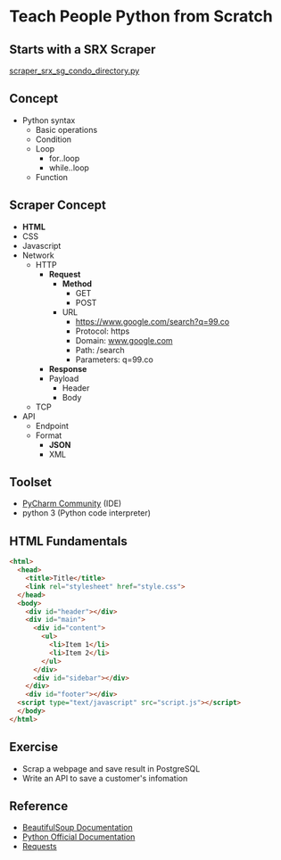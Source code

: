 # Teach People Python from Scratch

## Starts with a SRX Scraper
[scraper_srx_sg_condo_directory.py](scraper_srx_sg_condo_directory.py)

## Concept
* Python syntax
    * Basic operations
    * Condition
    * Loop
        * for..loop
        * while..loop
    * Function


## Scraper Concept
* **HTML**
* CSS
* Javascript
* Network
    * HTTP
        * **Request**
            * **Method**
                * GET
                * POST
            * URL
                * https://www.google.com/search?q=99.co
                * Protocol: https
                * Domain: www.google.com
                * Path: /search
                * Parameters: q=99.co
        * **Response**
        * Payload
            * Header
            * Body
    * TCP
* API
    * Endpoint
    * Format
        * **JSON**
        * XML

## Toolset
* [PyCharm Community](https://www.jetbrains.com/pycharm/download/#section=mac) (IDE)
* python 3 (Python code interpreter)

## HTML Fundamentals
```html
<html>
  <head>
    <title>Title</title>
    <link rel="stylesheet" href="style.css">
  </head>
  <body>
    <div id="header"></div> 
    <div id="main">
      <div id="content">
        <ul>
          <li>Item 1</li>
          <li>Item 2</li>
        </ul>
      </div>
      <div id="sidebar"></div>
    </div> 
    <div id="footer"></div> 
  <script type="text/javascript" src="script.js"></script>
  </body>
</html>
```

## Exercise
* Scrap a webpage and save result in PostgreSQL
* Write an API to save a customer's infomation

## Reference
* [BeautifulSoup Documentation](https://www.crummy.com/software/BeautifulSoup/bs4/doc/)
* [Python Official Documentation](https://docs.python.org/3/)
* [Requests](https://requests.readthedocs.io/en/master/)